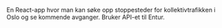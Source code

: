 En React-app hvor man kan søke opp stoppesteder for kollektivtrafikken i Oslo og se kommende avganger. Bruker API-et til Entur.
